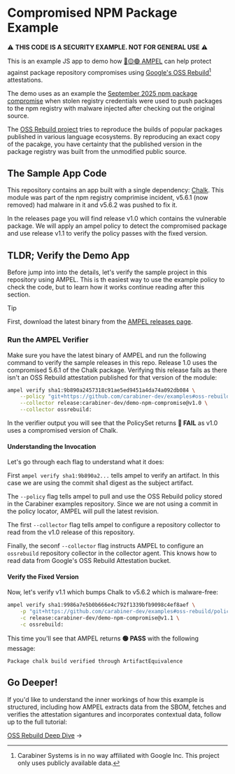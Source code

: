 # Compromised NPM Package Example

⚠️ __THIS CODE IS A SECURITY EXAMPLE. NOT FOR GENERAL USE__ ⚠️

This is an example JS app to demo how [🔴🟡🟢 AMPEL](https://github.com/carabiner-dev)
can help protect against package repository compromises using
[Google's OSS Rebuild](https://github.com/google/oss-rebuild)[^1] attestations.

[^1]: Carabiner Systems is in no way affiliated with Google Inc. This project
only uses publicly available data.

The demo uses as an example the
[September 2025 npm package compromise](https://www.aikido.dev/blog/npm-debug-and-chalk-packages-compromised)
when stolen registry credentials were used to push packages to the npm registry
with malware injected after checking out the original source.

The [OSS Rebuild project](https://github.com/google/oss-rebuild) tries to reproduce
the builds of popular packages published in various language ecosystems. By
reproducing an exact copy of the pacakge, you have certainty that the published
version in the package registry was built from the unmodified public source.

## The Sample App Code

This repository contains an app built with a single dependency: [Chalk](https://www.npmjs.com/package/chalk).
This module was part of the npm registry comprimise incident, v5.6.1 (now removed)
had malware in it and v5.6.2 was pushed to fix it.

In the releases page you will find release v1.0 which contains the vulnerable package.
We will apply an ampel policy to detect the compromised package and use release v1.1
to verify the policy passes with the fixed version.

## TLDR; Verify the Demo App

Before jump into into the details, let's verify the sample project in this
repository using AMPEL. This is th easiest way to use the example policy to check
the code, but to learn how it works continue reading after this section.

> [!TIP]
> First, download the latest binary from the 
> [AMPEL releases page](https://github.com/carabiner-dev/ampel/releases).

### Run the AMPEL Verifier

Make sure you have the latest binary of AMPEL and run the following command to
verify the sample releases in this repo. Release 1.0 uses the compromised 5.6.1
of the Chalk package. Verifying this release fails as there isn't an OSS Rebuild
attestation published for that version of the module:

```bash
ampel verify sha1:9b890a2457318c91ae5ed9451a4da74a092db084 \
    --policy "git+https://github.com/carabiner-dev/examples#oss-rebuild/policyset.ampel.json" \
    --collector release:carabiner-dev/demo-npm-compromise@v1.0 \
    --collector ossrebuild: 
```

In the verifier output you will see that the PolicySet returns __🔴 FAIL__ as v1.0
uses a compromised version of Chalk.

#### Understanding the Invocation

Let's go through each flag to understand what it does:

First `ampel verify sha1:9b890a2...` tells ampel to verify an artifact. In
this case we are using the commit sha1 digest as the subject artifact.

The `--policy` flag tells ampel to pull and use the OSS Rebuild policy stored
in the Carabiner examples repository. Since we are not using a commit in the
policy locator, AMPEL will pull the latest revision.

The first `--collector` flag tells ampel to configure a repository collector to
read from the v1.0 release of this repository.

Finally, the seconf `--collector` flag instructs AMPEL to configure an `ossrebuild`
repository collector in the collector agent. This knows how to read data from
Google's OSS Rebuild Attestation bucket.

#### Verify the Fixed Version

Now, let's verify v1.1 which bumps Chalk to v5.6.2 which is malware-free:

```bash
ampel verify sha1:9986a7e5b0b666e4c792f1339bfb9098c4ef8aef \
    -p "git+https://github.com/carabiner-dev/examples#oss-rebuild/policyset.ampel.json" \
    -c release:carabiner-dev/demo-npm-compromise@v1.1 \
    -c ossrebuild: 
```

This time you'll see that AMPEL returns __🟢 PASS__ with the following message:

```
Package chalk build verified through ArtifactEquivalence
```

## Go Deeper!

If you'd like to understand the inner workings of how this example is structured,
including how AMPEL extracts data from the SBOM, fetches and verifies the
attestation sigantures and incorporates contextual data, follow up to the full
tutorial:

[OSS Rebuild Deep Dive](TUTORIAL.md) →
